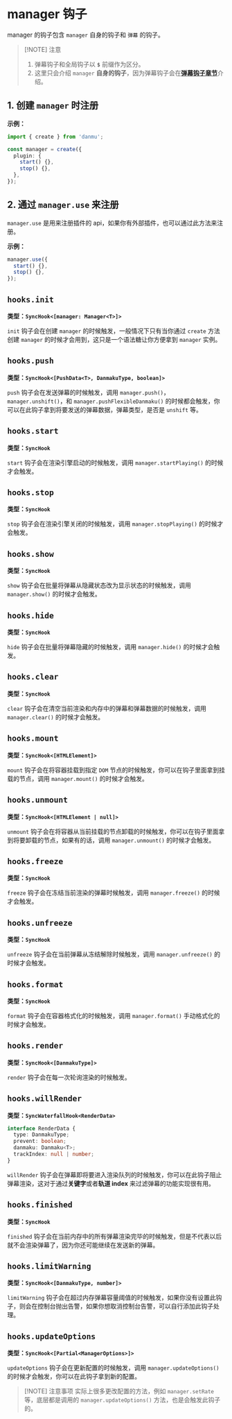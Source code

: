 # manager 钩子

manager 的钩子包含 `manager` 自身的钩子和 `弹幕` 的钩子。

> [!NOTE] 注意
> 1. 弹幕钩子和全局钩子以 **`$`** 前缀作为区分。
> 2. 这里只会介绍 `manager` **自身的钩子**，因为弹幕钩子会在[**弹幕钩子章节**](./danmaku-hooks)介绍。

## 1. 创建 `manager` 时注册

**示例：**

```ts
import { create } from 'danmu';

const manager = create({
  plugin: {
    start() {},
    stop() {},
  },
});
```

## 2. 通过 `manager.use` 来注册

`manager.use` 是用来注册插件的 api，如果你有外部插件，也可以通过此方法来注册。

**示例：**

```ts
manager.use({
  start() {},
  stop() {},
});
```

## `hooks.init`

**类型：`SyncHook<[manager: Manager<T>]>`**

`init` 钩子会在创建 `manager` 的时候触发，一般情况下只有当你通过 `create` 方法创建 `manager` 的时候才会用到，这只是一个语法糖让你方便拿到 `manager` 实例。


## `hooks.push`

**类型：`SyncHook<[PushData<T>, DanmakuType, boolean]>`**

`push` 钩子会在发送弹幕的时候触发，调用 `manager.push()`，`manager.unshift()`，和 `manager.pushFlexibleDanmaku()` 的时候都会触发，你可以在此钩子拿到将要发送的弹幕数据，弹幕类型，是否是 `unshift` 等。


## `hooks.start`

**类型：`SyncHook`**

`start` 钩子会在渲染引擎启动的时候触发，调用 `manager.startPlaying()` 的时候才会触发。


## `hooks.stop`

**类型：`SyncHook`**

`stop` 钩子会在渲染引擎关闭的时候触发，调用 `manager.stopPlaying()` 的时候才会触发。


## `hooks.show`

**类型：`SyncHook`**

`show` 钩子会在批量将弹幕从隐藏状态改为显示状态的时候触发，调用 `manager.show()` 的时候才会触发。


## `hooks.hide`

**类型：`SyncHook`**

`hide` 钩子会在批量将弹幕隐藏的时候触发，调用 `manager.hide()` 的时候才会触发。


## `hooks.clear`

**类型：`SyncHook`**

`clear` 钩子会在清空当前渲染和内存中的弹幕和弹幕数据的时候触发，调用 `manager.clear()` 的时候才会触发。


## `hooks.mount`

**类型：`SyncHook<[HTMLElement]>`**

`mount` 钩子会在将容器挂载到指定 `DOM` 节点的时候触发，你可以在钩子里面拿到挂载的节点，调用 `manager.mount()` 的时候才会触发。


## `hooks.unmount`

**类型：`SyncHook<[HTMLElement | null]>`**

`unmount` 钩子会在将容器从当前挂载的节点卸载的时候触发，你可以在钩子里面拿到将要卸载的节点，如果有的话，调用 `manager.unmount()` 的时候才会触发。


## `hooks.freeze`

**类型：`SyncHook`**

`freeze` 钩子会在冻结当前渲染的弹幕时候触发，调用 `manager.freeze()` 的时候才会触发。


## `hooks.unfreeze`

**类型：`SyncHook`**

`unfreeze` 钩子会在当前弹幕从冻结解除时候触发，调用 `manager.unfreeze()` 的时候才会触发。


## `hooks.format`

**类型：`SyncHook`**

`format` 钩子会在容器格式化的时候触发，调用 `manager.format()` 手动格式化的时候才会触发。


## `hooks.render`

**类型：`SyncHook<[DanmakuType]>`**

`render` 钩子会在每一次轮询渲染的时候触发。


## `hooks.willRender`

**类型：`SyncWaterfallHook<RenderData>`**

```ts
interface RenderData {
  type: DanmakuType;
  prevent: boolean;
  danmaku: Danmaku<T>;
  trackIndex: null | number;
}
```

`willRender` 钩子会在弹幕即将要进入渲染队列的时候触发，你可以在此钩子阻止弹幕渲染，这对于通过**关键字**或者**轨道 index** 来过滤弹幕的功能实现很有用。


## `hooks.finished`

**类型：`SyncHook`**

`finished` 钩子会在当前内存中的所有弹幕渲染完毕的时候触发，但是不代表以后就不会渲染弹幕了，因为你还可能继续在发送新的弹幕。


## `hooks.limitWarning`

**类型：`SyncHook<[DanmakuType, number]>`**

`limitWarning` 钩子会在超过内存弹幕容量阈值的时候触发，如果你没有设置此钩子，则会在控制台抛出告警，如果你想取消控制台告警，可以自行添加此钩子处理。


## `hooks.updateOptions`

**类型：`SyncHook<[Partial<ManagerOptions>]>`**

`updateOptions` 钩子会在更新配置的时候触发，调用 `manager.updateOptions()` 的时候才会触发，你可以在此钩子拿到新的配置。

> [!NOTE] 注意事项
> 实际上很多更改配置的方法，例如 `manager.setRate` 等，底层都是调用的 `manager.updateOptions()` 方法，也是会触发此钩子的。
